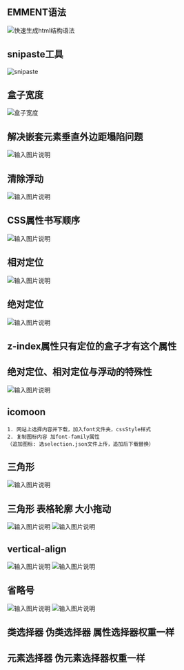 ## EMMENT语法
![快速生成html结构语法](/imgs/2023-01-29/0Q6veYoON202wX4n.png)

## snipaste工具
![snipaste](/imgs/2023-02-07/kChDNtJduwd4bg4e.png)

## 盒子宽度
![盒子宽度  ](/imgs/2023-02-09/ahrAzHDZS1BFPcvJ.png)

## 解决嵌套元素垂直外边距塌陷问题
![输入图片说明](/imgs/2023-02-14/YgthyPLf8o5XWExd.png)

## 清除浮动
![输入图片说明](/imgs/2023-02-21/JwLQCrXQVigKtVZG.png)

## CSS属性书写顺序
![输入图片说明](/imgs/2023-02-22/Mf7uMfahRc6ZTVD2.png)

## 相对定位
![输入图片说明](/imgs/2023-02-22/XGTXjpkvqhih0Hsu.png)

## 绝对定位
![输入图片说明](/imgs/2023-02-22/SQueOBAUfyXcXkk2.png)

## z-index属性只有定位的盒子才有这个属性

## 绝对定位、相对定位与浮动的特殊性
![输入图片说明](/imgs/2023-02-22/pRi4gSPxLoIAKEhU.png)

## icomoon
```
1. 网站上选择内容并下载，加入font文件夹，cssStyle样式
2. 复制图标内容 加font-family属性
（追加图标: 选selection.json文件上传，追加后下载替换）
```
## 三角形
![输入图片说明](/imgs/2023-02-28/EcsZM2mut5pZmqcN.png)

## 三角形 表格轮廓 大小拖动
![输入图片说明](/imgs/2023-02-27/LemJQy6RWQ62DUNf.png)
![输入图片说明](/imgs/2023-02-27/EPP20KwfVT00SIL9.png)

## vertical-align
![输入图片说明](/imgs/2023-02-27/JlBBvHtfDceuZzcI.png)
![输入图片说明](/imgs/2023-02-27/0BUfGveXzWwLR93j.png)

## 省略号
![输入图片说明](/imgs/2023-02-27/c34snI5NZcvDt2Ap.png)
![输入图片说明](/imgs/2023-02-27/iUJucny4qeA0TcGu.png)

## 类选择器 伪类选择器 属性选择器权重一样
## 元素选择器 伪元素选择器权重一样
<!--stackedit_data:
eyJoaXN0b3J5IjpbNjExMDM1Njg4LDE3MzExMDI1MzUsNjMzNT
UyNzQ1LDg2NDQxNDk3NCw1MjcyMDgxNTgsODY0NDE0OTc0LDUy
NzIwODE1OCwtODgxODIzNzY1LC0xNTkxNjgyMDUsMzU0NjY3Nz
MzLC01NjQ2NzI0MDcsLTM5NzI2Mjk2NiwtMjAwODY3NDY2Nywt
MjA2NjUzMTYyMiw3MzIwNTUzMjgsLTI2Mzk3ODk2NCw5MTczND
c2OCw2MzY5NjQ1MiwtMjA1MzQ0NDIwMiwxNzcwNDM0NjEwXX0=

-->